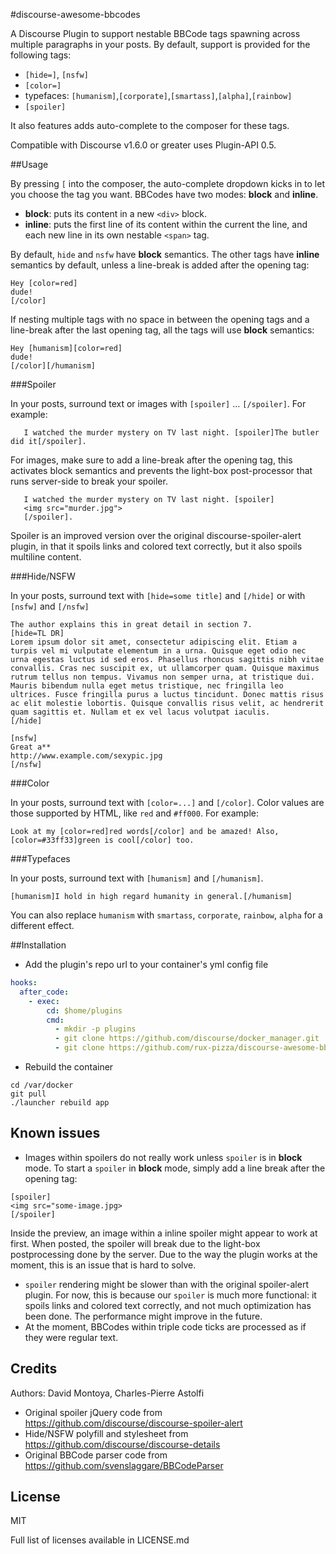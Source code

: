 #discourse-awesome-bbcodes

A Discourse Plugin to support nestable BBCode tags spawning across multiple paragraphs in your posts.
By default, support is provided for the following tags:

 - `[hide=]`, `[nsfw]`
 - `[color=]`
 - typefaces: `[humanism]`,`[corporate]`,`[smartass]`,`[alpha]`,`[rainbow]`
 - `[spoiler]`
 
It also features adds auto-complete to the composer for these tags.

Compatible with Discourse v1.6.0 or greater uses Plugin-API 0.5.

##Usage

By pressing `[` into the composer, the auto-complete dropdown kicks in to let you choose the tag you want. BBCodes have two modes: **block** and **inline**.

* **block**: puts its content in a new `<div>` block.
* **inline**: puts the first line of its content within the current the line, and each new line in its own nestable `<span>` tag.

By default, `hide` and `nsfw` have **block** semantics. The other tags have **inline** semantics by default, unless a line-break is added after the opening tag:
```
Hey [color=red]
dude!
[/color]
```

If nesting multiple tags with no space in between the opening tags and a line-break after the last opening tag, all the tags will use **block** semantics:
```
Hey [humanism][color=red]
dude!
[/color][/humanism]
```

###Spoiler

In your posts, surround text or images with `[spoiler]` ... `[/spoiler]`.
For example:

```
   I watched the murder mystery on TV last night. [spoiler]The butler did it[/spoiler].
```

For images, make sure to add a line-break after the opening tag, this activates block semantics and prevents the light-box post-processor that runs server-side to break your spoiler.

```
   I watched the murder mystery on TV last night. [spoiler]
   <img src="murder.jpg">
   [/spoiler].
```

Spoiler is an improved version over the original discourse-spoiler-alert plugin, in that it spoils links and colored text correctly, but it also spoils multiline content.

###Hide/NSFW

In your posts, surround text with `[hide=some title]` and `[/hide]` or with `[nsfw]` and `[/nsfw]`

```
The author explains this in great detail in section 7.
[hide=TL DR]
Lorem ipsum dolor sit amet, consectetur adipiscing elit. Etiam a turpis vel mi vulputate elementum in a urna. Quisque eget odio nec urna egestas luctus id sed eros. Phasellus rhoncus sagittis nibh vitae convallis. Cras nec suscipit ex, ut ullamcorper quam. Quisque maximus rutrum tellus non tempus. Vivamus non semper urna, at tristique dui. Mauris bibendum nulla eget metus tristique, nec fringilla leo ultrices. Fusce fringilla purus a luctus tincidunt. Donec mattis risus ac elit molestie lobortis. Quisque convallis risus velit, ac hendrerit quam sagittis et. Nullam et ex vel lacus volutpat iaculis.
[/hide]
```

```
[nsfw]
Great a**
http://www.example.com/sexypic.jpg
[/nsfw]
```

###Color

In your posts, surround text with `[color=...]` and `[/color]`. Color values are those supported by HTML, like `red` and `#ff000`. For example:

```
Look at my [color=red]red words[/color] and be amazed! Also, [color=#33ff33]green is cool[/color] too.
```

###Typefaces

In your posts, surround text with `[humanism]` and `[/humanism]`.

```
[humanism]I hold in high regard humanity in general.[/humanism]
```

You can also replace `humanism` with `smartass`, `corporate`, `rainbow`, `alpha` for a different effect.

##Installation

* Add the plugin's repo url to your container's yml config file

```yml
hooks:
  after_code:
    - exec:
        cd: $home/plugins
        cmd:
          - mkdir -p plugins
          - git clone https://github.com/discourse/docker_manager.git
          - git clone https://github.com/rux-pizza/discourse-awesome-bbcodes.git
```

* Rebuild the container

```
cd /var/docker
git pull
./launcher rebuild app
```

## Known issues

- Images within spoilers do not really work unless `spoiler` is in **block** mode. To start a `spoiler` in **block** mode, simply add a line break after the opening tag:
```
[spoiler]
<img src="some-image.jpg>
[/spoiler]
```
Inside the preview, an image within a inline spoiler might appear to work at first. When posted, the spoiler will break due to the light-box postprocessing done by the server. Due to the way the plugin works at the moment, this is an issue that is hard to solve.
- `spoiler` rendering might be slower than with the original spoiler-alert plugin. For now, this is because our `spoiler` is much more functional: it spoils links and colored text correctly, and not much optimization has been done. The performance might improve in the future.
- At the moment, BBCodes within triple code ticks are processed as if they were regular text.

## Credits

Authors: David Montoya, Charles-Pierre Astolfi

 - Original spoiler jQuery code from https://github.com/discourse/discourse-spoiler-alert
 - Hide/NSFW polyfill and stylesheet from https://github.com/discourse/discourse-details
 - Original BBCode parser code from https://github.com/svenslaggare/BBCodeParser

## License

MIT

Full list of licenses available in LICENSE.md
